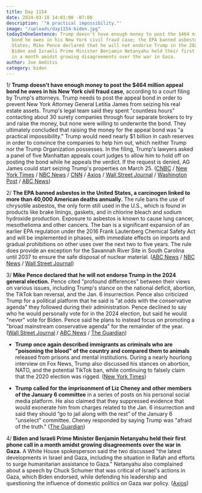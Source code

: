 ```yaml
---
title: Day 1154
date: 2024-03-18 14:01:00 -07:00
description: '"A practical impossibility."'
image: "/uploads/day1154-biden.jpg"
todayInOneSentence: Trump doesn't have enough money to post the $464 million appeal
  bond he owes in his New York civil fraud case; the EPA banned asbestos in the United
  States; Mike Pence declared that he will not endorse Trump in the 2024 general election;
  Biden and Israeli Prime Minister Benjamin Netanyahu held their first phone call
  in a month amidst growing disagreements over the war in Gaza.
author: Joe Amditis
category: biden
---
```


1/ **Trump doesn't have enough money to post the $464 million appeal bond he owes in his New York civil fraud case**, according to a court filing by Trump's attorneys. Trump needs to post the appeal bond in order to prevent New York Attorney General Letitia James from seizing his real estate assets. Trump's legal team said they spent "countless hours" contacting about 30 surety companies through four separate brokers to try and raise the money, but none were willing to underwrite the bond. They ultimately concluded that raising the money for the appeal bond was "a practical impossibility." Trump would need nearly $1 billion in cash reserves in order to convince the companies to help him out, which neither Trump nor the Trump Organization possesses. In the filing, Trump's lawyers asked a panel of five Manhattan appeals court judges to allow him to hold off on posting the bond while he appeals the verdict. If the request is denied, AG James could start seizing Trump's properties on March 25. ([CNBC](https://www.cnbc.com/2024/03/18/trump-cant-secure-454-million-appeal-bond-in-new-york-fraud-case-his-lawyers-say.html) / [New York Times](https://www.nytimes.com/2024/03/18/nyregion/trump-bond-civil-fraud-case.html) / [NBC News](https://www.nbcnews.com/politics/donald-trump/trump-unable-get-bond-464-million-judgment-lawyers-say-rcna143860) / [CNN](https://www.cnn.com/2024/03/18/politics/trump-464-million-dollar-bond/index.html) / [Axios](https://www.axios.com/2024/03/18/trump-new-york-fraud-case-appeal-bond) / [Wall Street Journal](https://www.wsj.com/us-news/law/trump-cant-secure-bond-for-454-million-civil-fraud-judgment-6c6fb7f1) / [Washington Post](https://www.washingtonpost.com/politics/2024/03/18/trump-civil-fraud-judgment-bond-450-million/) / [ABC News](https://abcnews.go.com/US/donald-trump-insurmountable-difficulties-securing-464m-bond-civil-fraud-case/story?id=108243028))

2/ **The EPA banned asbestos in the United States, a carcinogen linked to more than 40,000 American deaths annually.** The rule bans the use of chrysotile asbestos, the only form still used in the U.S., which is found in products like brake linings, gaskets, and in chlorine bleach and sodium hydroxide production. Exposure to asbestos is known to cause lung cancer, mesothelioma and other cancers. The ban is a significant expansion of an earlier EPA regulation under the 2016 Frank Lautenberg Chemical Safety Act and will be implemented in phases, with immediate effects on imports and gradual prohibitions on other uses over the next two to five years. The rule does provide an exception for the Savannah River Site in South Carolina until 2037 to ensure the safe disposal of nuclear material. ([ABC News](https://abcnews.go.com/Health/wireStory/epa-bans-asbestos-deadly-carcinogen-decades-after-partial-108245355) / [NBC News](https://www.nbcnews.com/business/business-news/epa-bans-asbestos-where-is-it-used-rcna143910) / [Wall Street Journal](https://www.wsj.com/politics/epa-issues-rule-prohibiting-use-of-chrysotile-asbestos-7ac8800e))

3/ **Mike Pence declared that he will not endorse Trump in the 2024 general election.** Pence cited "profound differences" between their views on various issues, including Trump's stance on the national deficit, abortion, the TikTok ban reversal, and the Jan. 6 insurrection. Pence also criticized Trump for a political platform that he said is "at odds with the conservative agenda" they followed during their administration. Pence declined to say who he would personally vote for in the 2024 election, but said he would "never" vote for Biden. Pence said he plans to instead focus on promoting a "broad mainstream conservative agenda" for the remainder of the year. ([Wall Street Journal](https://www.wsj.com/politics/elections/pence-wont-endorse-trump-deepening-split-between-former-running-mates-87a77c6c?mod=politics_feat1_elections_pos1) / [ABC News](https://abcnews.go.com/Politics/mike-pence-endorse-donald-trump-2024-surprise/story?id=108167592) / [The Guardian](https://www.theguardian.com/us-news/2024/mar/17/mike-pence-republicans-trump))

* **Trump once again described immigrants as criminals who are "poisoning the blood" of the country and compared them to animals** released from prisons and mental institutions. During a nearly hourlong interview on Fox News, Trump also discussed his stances on abortion, NATO, and the potential TikTok ban, while continuing to falsely claim that the 2020 election was rigged. ([New York Times](https://www.nytimes.com/2024/03/17/us/politics/trump-fox-interview-migrants.html))

* **Trump called for the imprisonment of Liz Cheney and other members of the January 6 committee** in a series of posts on his personal social media platform. He also claimed that they suppressed evidence that would exonerate him from charges related to the Jan. 6 insurrection and said they should “go to jail along with the rest” of the January 6 "unselect" committee. Cheney responded by saying Trump was "afraid of the truth." ([The Guardian](https://www.theguardian.com/us-news/2024/mar/18/trump-liz-cheney-prison-jan-6-investigation))

4/ **Biden and Israeli Prime Minister Benjamin Netanyahu held their first phone call in a month amidst growing disagreements over the war in Gaza.** A White House spokesperson said the two discussed "the latest developments in Israel and Gaza, including the situation in Rafah and efforts to surge humanitarian assistance to Gaza." Netanyahu also complained about a speech by Chuck Schumer that was critical of Israel's actions in Gaza, which Biden endorsed, while defending his leadership and questioning the influence of domestic politics on Gaza war policy. ([Axios](https://www.axios.com/2024/03/18/biden-netanyahu-first-call-tensions))